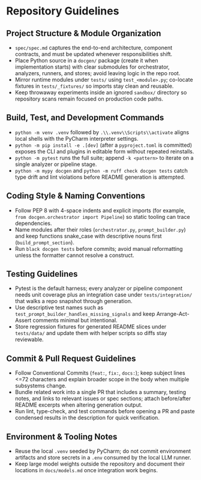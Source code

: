# Repository Guidelines

## Project Structure & Module Organization
- `spec/spec.md` captures the end-to-end architecture, component contracts, and must be updated whenever responsibilities shift.
- Place Python source in a `docgen/` package (create it when implementation starts) with clear submodules for orchestrator, analyzers, runners, and stores; avoid leaving logic in the repo root.
- Mirror runtime modules under `tests/` using `test_<module>.py`; co-locate fixtures in `tests/_fixtures/` so imports stay clean and reusable.
- Keep throwaway experiments inside an ignored `sandbox/` directory so repository scans remain focused on production code paths.

## Build, Test, and Development Commands
- `python -m venv .venv` followed by `.\\.venv\\Scripts\\activate` aligns local shells with the PyCharm interpreter settings.
- `python -m pip install -e .[dev]` (after a `pyproject.toml` is committed) exposes the CLI and plugins in editable form without repeated reinstalls.
- `python -m pytest` runs the full suite; append `-k <pattern>` to iterate on a single analyzer or pipeline stage.
- `python -m mypy docgen` and `python -m ruff check docgen tests` catch type drift and lint violations before README generation is attempted.

## Coding Style & Naming Conventions
- Follow PEP 8 with 4-space indents and explicit imports (for example, `from docgen.orchestrator import Pipeline`) so static tooling can trace dependencies.
- Name modules after their roles (`orchestrator.py`, `prompt_builder.py`) and keep functions snake_case with descriptive nouns first (`build_prompt_section`).
- Run `black docgen tests` before commits; avoid manual reformatting unless the formatter cannot resolve a construct.

## Testing Guidelines
- Pytest is the default harness; every analyzer or pipeline component needs unit coverage plus an integration case under `tests/integration/` that walks a repo snapshot through generation.
- Use descriptive test names such as `test_prompt_builder_handles_missing_signals` and keep Arrange-Act-Assert comments minimal but intentional.
- Store regression fixtures for generated README slices under `tests/data/` and update them with helper scripts so diffs stay reviewable.

## Commit & Pull Request Guidelines
- Follow Conventional Commits (`feat:`, `fix:`, `docs:`); keep subject lines <=72 characters and explain broader scope in the body when multiple subsystems change.
- Bundle related work into a single PR that includes a summary, testing notes, and links to relevant issues or spec sections; attach before/after README excerpts when altering generation output.
- Run lint, type-check, and test commands before opening a PR and paste condensed results in the description for quick verification.

## Environment & Tooling Notes
- Reuse the local `.venv` seeded by PyCharm; do not commit environment artifacts and store secrets in a `.env` consumed by the local LLM runner.
- Keep large model weights outside the repository and document their locations in `docs/models.md` once integration work begins.
